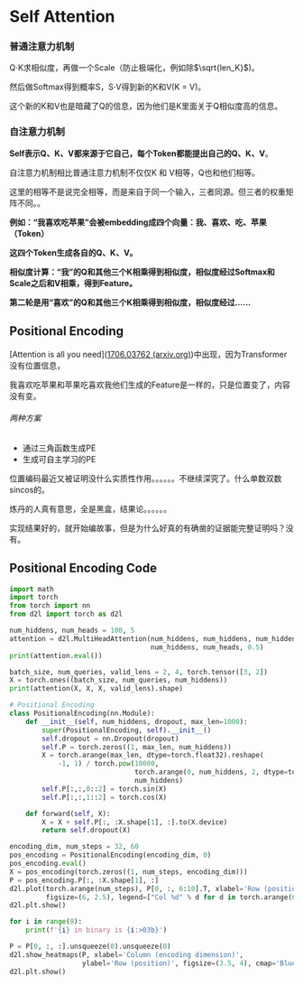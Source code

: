 # Self Attention

### 普通注意力机制

Q$\cdot$K求相似度，再做一个Scale（防止极端化，例如除$\sqrt{len_K}$)。

然后做Softmax得到概率S，S$\cdot$V得到新的K和V(K = V)。

这个新的K和V也是暗藏了Q的信息，因为他们是K里面关于Q相似度高的信息。

### 自注意力机制

**Self表示Q、K、V都来源于它自己，每个Token都能提出自己的Q、K、V**。

自注意力机制相比普通注意力机制不仅仅K 和 V相等，Q也和他们相等。

这里的相等不是说完全相等，而是来自于同一个输入，三者同源。但三者的权重矩阵不同。。

**例如：“我喜欢吃苹果”会被embedding成四个向量：我、喜欢、吃、苹果（Token）**

**这四个Token生成各自的Q、K、V。**

**相似度计算：“我”的Q和其他三个K相乘得到相似度，相似度经过Softmax和Scale之后和V相乘，得到Feature。**

**第二轮是用“喜欢”的Q和其他三个K相乘得到相似度，相似度经过......**

## Positional Encoding

[Attention is all you need]([1706.03762 (arxiv.org)](https://arxiv.org/pdf/1706.03762))中出现，因为Transformer没有位置信息，

我喜欢吃苹果和苹果吃喜欢我他们生成的Feature是一样的，只是位置变了，内容没有变。

###### 两种方案

- 通过三角函数生成PE
- 生成可自主学习的PE

位置编码最近又被证明没什么实质性作用。。。。。。不继续深究了。什么单数双数sincos的。

炼丹的人真有意思，全是黑盒，结果论。。。。。。

实现结果好的，就开始编故事，但是为什么好真的有确凿的证据能完整证明吗？没有。

## Positional Encoding Code

```python
import math
import torch
from torch import nn
from d2l import torch as d2l

num_hiddens, num_heads = 100, 5
attention = d2l.MultiHeadAttention(num_hiddens, num_hiddens, num_hiddens,
                                   num_hiddens, num_heads, 0.5)
print(attention.eval())

batch_size, num_queries, valid_lens = 2, 4, torch.tensor([3, 2])
X = torch.ones((batch_size, num_queries, num_hiddens))
print(attention(X, X, X, valid_lens).shape)

# Positional Encoding
class PositionalEncoding(nn.Module):
    def __init__(self, num_hiddens, dropout, max_len=1000):
        super(PositionalEncoding, self).__init__()
        self.dropout = nn.Dropout(dropout)
        self.P = torch.zeros((1, max_len, num_hiddens))
        X = torch.arange(max_len, dtype=torch.float32).reshape(
            -1, 1) / torch.pow(10000,
                               torch.arange(0, num_hiddens, 2, dtype=torch.float32) /
                               num_hiddens)
        self.P[:,:,0::2] = torch.sin(X)
        self.P[:,:,1::2] = torch.cos(X)

    def forward(self, X):
        X = X + self.P[:, :X.shape[1], :].to(X.device)
        return self.dropout(X)

encoding_dim, num_steps = 32, 60
pos_encoding = PositionalEncoding(encoding_dim, 0)
pos_encoding.eval()
X = pos_encoding(torch.zeros((1, num_steps, encoding_dim)))
P = pos_encoding.P[:, :X.shape[1], :]
d2l.plot(torch.arange(num_steps), P[0, :, 6:10].T, xlabel='Row (position)',
         figsize=(6, 2.5), legend=["Col %d" % d for d in torch.arange(6, 10)])
d2l.plt.show()

for i in range(8):
    print(f'{i} in binary is {i:>03b}')

P = P[0, :, :].unsqueeze(0).unsqueeze(0)
d2l.show_heatmaps(P, xlabel='Column (encoding dimension)',
                  ylabel='Row (position)', figsize=(3.5, 4), cmap='Blues')
d2l.plt.show()
```


